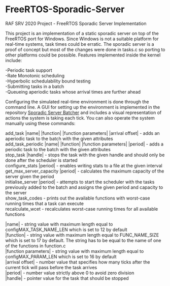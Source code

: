 # FreeRTOS-Sporadic-Server
RAF SRV 2020 Project - FreeRTOS Sporadic Server Implementation

This project is an implementation of a static sporadic server on top of the FreeRTOS port for Windows. Since Windows is not a suitable platform for real-time systems, task times could be erratic. 
The sporadic server is a proof of concept but most of the changes were done in tasks.c so porting to other platforms could be possible. Features implemented inside the kernel include:

-Periodic task support <br/>
-Rate Monotonic scheduling <br/>
-Hyperbolic schedulability bound testing <br/>
-Submitting tasks in a batch <br/>
-Queueing aperiodic tasks whose arrival times are further ahead <br/>

Configuring the simulated real-time environment is done through the command line. A GUI for setting up the environment is implemented in the repository <a href="https://github.com/Androoideka/Sporadic-Server-Batcher">Sporadic Server Batcher<a/> and includes a visual representation of actions the system is taking each tick. You can also operate the system manually using these commands:

add_task |name| |function| |function parameters| |arrival offset| - adds an aperiodic task to the batch with the given attributes <br/>
add_task_periodic |name| |function| |function parameters| |period| - adds a periodic task to the batch with the given attributes <br/>
stop_task |handle| - stops the task with the given handle and should only be done after the scheduler is started <br/>
configure_stats |period| - enables writing stats to a file at the given interval <br/>
get_max_server_capacity |period| - calculates the maximum capacity of the server given the period <br/>
initialise_server <capacity> |period| - attempts to start the scheduler with the tasks previously added to the batch and assigns the given period and capacity to the server <br/>
show_task_codes - prints out the available functions with worst-case running times that a task can execute <br/>
recalculate_wcet - recalculates worst-case running times for all available functions <br/>

|name| - string value with maximum length equal to configMAX_TASK_NAME_LEN which is set to 12 by default <br/>
|function| - string value with maximum length equal to FUNC_NAME_SIZE which is set to 17 by default. The string has to be equal to the name of one of the functions in function.c <br/>
|function parameters| - string value with maximum length equal to configMAX_PARAM_LEN which is set to 16 by default <br/>
|arrival offset| - number value that specifies how many ticks after the current tick will pass before the task arrives <br/>
|period| - number value strictly above 0 to avoid zero division <br/>
|handle| - pointer value for the task that should be stopped <br/>
